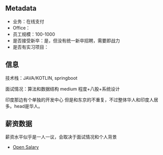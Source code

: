 ## Metadata

- 业务：在线支付
- Office：
- 员工规模：100-1000
- 是否接受新卒：是，但没有统一新卒招聘，需要即战力
- 是否有实习项目：

## 信息

技术栈：JAVA/KOTLIN, springboot

面试情况：算法和数据结构 medium 程度+八股+系统设计

印度那边有个单独的开发中心 但是和东京的不重复，不过整体华人和印度人居多。head是华人。

## 薪资数据

薪资水平似乎是一人一议，会取决于面试情况和个人背景

- [Open Salary](https://opensalary.jp/companies/paypay)

